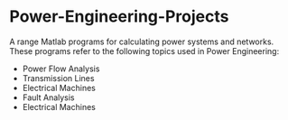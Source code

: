 # Power-Engineering-Projects
A range Matlab programs for calculating power systems and networks. These programs refer to the following topics used in Power Engineering:
- Power Flow Analysis
- Transmission Lines
- Electrical Machines
- Fault Analysis
- Electrical Machines
